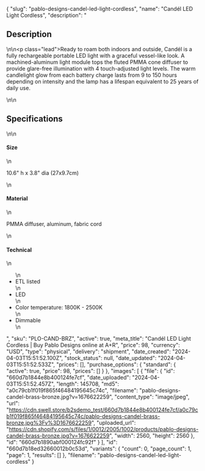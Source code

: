 {
  "slug": "pablo-designs-candel-led-light-cordless",
  "name": "Candél LED Light Cordless",
  "description": "<h2>Description</h2>\n<!-- split -->\n<p class=\"lead\">Ready to roam both indoors and outside, Candél is a fully rechargeable portable LED light with a graceful vessel-like look. A machined-aluminum light module tops the fluted PMMA cone diffuser to provide glare-free illumination with 4 touch-adjusted light levels. The warm candlelight glow from each battery charge lasts from 9 to 150 hours depending on intensity and the lamp has a lifespan equivalent to 25 years of daily use.</p>\n<!-- split -->\n<h2>Specifications</h2>\n<!-- split -->\n<h4>Size</h4>\n<p>10.6\" h x 3.8\" dia (27x9.7cm)</p>\n<h4>Material</h4>\n<p>PMMA diffuser, aluminum, fabric cord</p>\n<h4>Technical</h4>\n<ul>\n<li>ETL listed</li>\n<li>LED</li>\n<li>Color temperature: 1800K - 2500K</li>\n<li>Dimmable</li>\n</ul>",
  "sku": "PLO-CAND-BRZ",
  "active": true,
  "meta_title": "Candél LED Light Cordless | Buy Pablo Designs online at A+R",
  "price": 98,
  "currency": "USD",
  "type": "physical",
  "delivery": "shipment",
  "date_created": "2024-04-03T15:51:52.100Z",
  "stock_status": null,
  "date_updated": "2024-04-03T15:51:52.533Z",
  "prices": [],
  "purchase_options": {
    "standard": {
      "active": true,
      "price": 98,
      "prices": []
    }
  },
  "images": [
    {
      "file": {
        "id": "660d7b1844e8b400124fe7cf",
        "date_uploaded": "2024-04-03T15:51:52.457Z",
        "length": 145708,
        "md5": "a0c79cb1f019f865f46484195645c74c",
        "filename": "pablo-designs-candel-brass-bronze.jpg?v=1676622259",
        "content_type": "image/jpeg",
        "url": "https://cdn.swell.store/b2sdemo_test/660d7b1844e8b400124fe7cf/a0c79cb1f019f865f46484195645c74c/pablo-designs-candel-brass-bronze.jpg%3Fv%3D1676622259",
        "uploaded_url": "https://cdn.shopify.com/s/files/1/0012/2005/1002/products/pablo-designs-candel-brass-bronze.jpg?v=1676622259",
        "width": 2560,
        "height": 2560
      },
      "id": "660d7b1890abf000124fc92f"
    }
  ],
  "id": "660d7b18ed32660012b0c53d",
  "variants": {
    "count": 0,
    "page_count": 1,
    "page": 1,
    "results": []
  },
  "filename": "pablo-designs-candel-led-light-cordless"
}